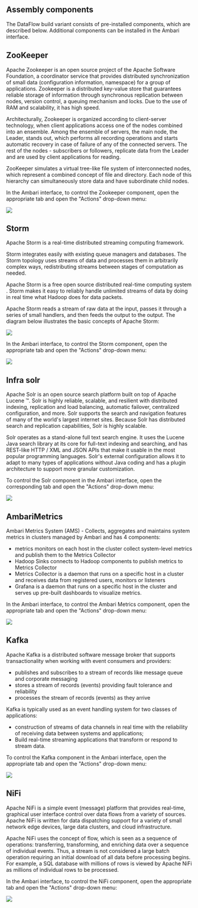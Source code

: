 ## Assembly components

The DataFlow build variant consists of pre-installed components, which are described below. Additional components can be installed in the Ambari interface.

## ZooKeeper

Apache Zookeeper is an open source project of the Apache Software Foundation, a coordinator service that provides distributed synchronization of small data (configuration information, namespace) for a group of applications. Zookeeper is a distributed key-value store that guarantees reliable storage of information through synchronous replication between nodes, version control, a queuing mechanism and locks. Due to the use of RAM and scalability, it has high speed.

Architecturally, Zookeeper is organized according to client-server technology, when client applications access one of the nodes combined into an ensemble. Among the ensemble of servers, the main node, the Leader, stands out, which performs all recording operations and starts automatic recovery in case of failure of any of the connected servers. The rest of the nodes - subscribers or followers, replicate data from the Leader and are used by client applications for reading.

ZooKeeper simulates a virtual tree-like file system of interconnected nodes, which represent a combined concept of file and directory. Each node of this hierarchy can simultaneously store data and have subordinate child nodes.

In the Ambari interface, to control the Zookeeper component, open the appropriate tab and open the "Actions" drop-down menu:

![](./assets/1601845501406-d11-png)

## Storm

Apache Storm is a real-time distributed streaming computing framework.

Storm integrates easily with existing queue managers and databases. The Storm topology uses streams of data and processes them in arbitrarily complex ways, redistributing streams between stages of computation as needed.

Apache Storm is a free open source distributed real-time computing system . Storm makes it easy to reliably handle unlimited streams of data by doing in real time what Hadoop does for data packets.

Apache Storm reads a stream of raw data at the input, passes it through a series of small handlers, and then feeds the output to the output. The diagram below illustrates the basic concepts of Apache Storm:

![](./assets/1601850108811-apache_shtorm_core_concept-png)

In the Ambari interface, to control the Storm component, open the appropriate tab and open the "Actions" drop-down menu:

![](./assets/1601850213507-d14-png)

## Infra solr

Apache Solr is an open source search platform built on top of Apache Lucene ™. Solr is highly reliable, scalable, and resilient with distributed indexing, replication and load balancing, automatic failover, centralized configuration, and more. Solr supports the search and navigation features of many of the world's largest internet sites. Because Solr has distributed search and replication capabilities, Solr is highly scalable.

Solr operates as a stand-alone full text search engine. It uses the Lucene Java search library at its core for full-text indexing and searching, and has REST-like HTTP / XML and JSON APIs that make it usable in the most popular programming languages. Solr's external configuration allows it to adapt to many types of applications without Java coding and has a plugin architecture to support more granular customization.

To control the Solr component in the Ambari interface, open the corresponding tab and open the "Actions" drop-down menu:

![](./assets/1601849912980-d13-png)

## AmbariMetrics

Ambari Metrics System (AMS) - Collects, aggregates and maintains system metrics in clusters managed by Ambari and has 4 components:

- metrics monitors on each host in the cluster collect system-level metrics and publish them to the Metrics Collector
- Hadoop Sinks connects to Hadoop components to publish metrics to Metrics Collector
- Metrics Collector is a daemon that runs on a specific host in a cluster and receives data from registered users, monitors or listeners
- Grafana is a daemon that runs on a specific host in the cluster and serves up pre-built dashboards to visualize metrics.

In the Ambari interface, to control the Ambari Metrics component, open the appropriate tab and open the "Actions" drop-down menu:

![](./assets/1601847822967-d12-png)

## Kafka

Apache Kafka is a distributed software message broker that supports transactionality when working with event consumers and providers:

- publishes and subscribes to a stream of records like message queue and corporate messaging
- stores a stream of records (events) providing fault tolerance and reliability
- processes the stream of records (events) as they arrive

Kafka is typically used as an event handling system for two classes of applications:

- construction of streams of data channels in real time with the reliability of receiving data between systems and applications;
- Build real-time streaming applications that transform or respond to stream data.

To control the Kafka component in the Ambari interface, open the appropriate tab and open the "Actions" drop-down menu:

![](./assets/1601851797294-kafka-png)

## NiFi

Apache NiFi is a simple event (message) platform that provides real-time, graphical user interface control over data flows from a variety of sources. Apache NiFi is written for data dispatching support for a variety of small network edge devices, large data clusters, and cloud infrastructure.

Apache NiFi uses the concept of flow, which is seen as a sequence of operations: transferring, transforming, and enriching data over a sequence of individual events. Thus, a stream is not considered a large batch operation requiring an initial download of all data before processing begins. For example, a SQL database with millions of rows is viewed by Apache NiFi as millions of individual rows to be processed.

In the Ambari interface, to control the NiFi component, open the appropriate tab and open the "Actions" drop-down menu:

![](./assets/1601852027253-nifi-png)
